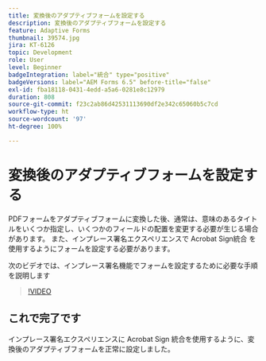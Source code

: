 ```yaml
---
title: 変換後のアダプティブフォームを設定する
description: 変換後のアダプティブフォームを設定する
feature: Adaptive Forms
thumbnail: 39574.jpg
jira: KT-6126
topic: Development
role: User
level: Beginner
badgeIntegration: label="統合" type="positive"
badgeVersions: label="AEM Forms 6.5" before-title="false"
exl-id: fba18118-0431-4edd-a5a6-0281e8c12979
duration: 808
source-git-commit: f23c2ab86d42531113690df2e342c65060b5c7cd
workflow-type: ht
source-wordcount: '97'
ht-degree: 100%

---
```


# 変換後のアダプティブフォームを設定する

PDFフォームをアダプティブフォームに変換した後、通常は、意味のあるタイトルをいくつか指定し、いくつかのフィールドの配置を変更する必要が生じる場合があります。 また、インプレース署名エクスペリエンスで Acrobat Sign統合 を使用するようにフォームを設定する必要があります。

次のビデオでは、インプレース署名機能でフォームを設定するために必要な手順を説明します

>[!VIDEO](https://video.tv.adobe.com/v/39574?quality=12&learn=on)

## これで完了です

インプレース署名エクスペリエンスに Acrobat Sign 統合を使用するように、変換後のアダプティブフォームを正常に設定しました。


